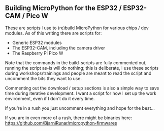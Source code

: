 ## Building MicroPython for the ESP32 / ESP32-CAM / Pico W

These are scripts I use to (re)build MicroPython for various chips / dev
modules. As of this writing there are scripts for:

   * Generic ESP32 modules
   * The ESP32-CAM, including the camera driver
   * The Raspberry Pi Pico W 

Note that the commands in the build-scripts are fully commented out,
running the script as-is will do nothing; this is deliberate, I use
these scripts during workshops/trainings and people are meant to read
the script and uncomment the bits they want to use.

Commenting out the download / setup sections is also a simple way to
save time during iterative development. I want a script for how I set
up the work environment, even if I don't do it every time.

If you're in a rush you just uncomment everything and hope for the
best...

If you are in even more of a rush, there might be binaries here:
<https://github.com/BjarniRunar/micropython-firmwares>
